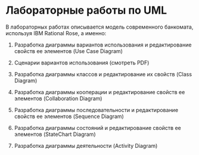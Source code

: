 # Лабораторные работы по UML

В лабораторных работах описывается модель современного банкомата, используя IBM Rational Rose, а именно:

1) Разработка диаграммы вариантов использования и редактирование свойств ее
элементов (Use Case Diagram)

2) Сценарии вариантов использования (смотреть PDF)

3) Разработка диаграммы классов и редактирование их свойств (Class Diagram)

4) Разработка диаграммы кооперации и редактирование свойств ее элементов (Collaboration Diagram)

5) Разработка диаграммы последовательности и редактирование свойств ее
элементов (Sequence Diagram)

6) Разработка диаграммы состояний и редактирование свойств ее элементов (StateChart Diagram)

7) Разработка диаграммы деятельности (Activity Diagram)
